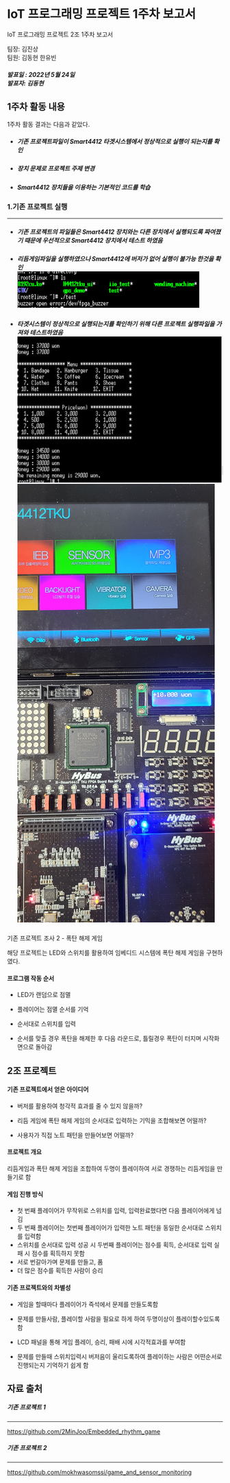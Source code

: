 # IoT 프로그래밍 프로젝트 1주차 보고서

IoT 프로그래밍 프로젝트 2조 1주차 보고서

팀장: 김진상<br>팀원: 김동현 한유빈

##### 발표일 : 2022년 5월 24일<br>발표자: 김동현

## 1주차 활동 내용

1주차 활동 결과는 다음과 같았다.

- ##### 기존 프로젝트파일이 Smart4412 타겟시스템에서 정상적으로 실행이 되는지를 확인

- ##### 장치 문제로 프로젝트 주제 변경

- ##### Smart4412 장치들을 이용하는 기본적인 코드를 학습





### 1.기존 프로젝트 실행

---

- ##### 기존 프로젝트의 파일들은 Smart4412 장치와는 다른 장치에서 실행되도록 짜여졌기 때문에 우선적으로 Smart4412 장치에서 테스트 하였음

- ##### 리듬게임파일을 실행하였으나 Smart4412에 버저가 없어 실행이 불가능 한것을 확인<br> ![1](./img/1.PNG)

- ##### 타겟시스템이 정상적으로 실행되는지를 확인하기 위해 다른 프로젝트 실행파일을 가져와 테스트하였음<br>![2](./img/2.PNG)<br>![3](./img/3.jpg)





기존 프로젝트 조사 2 - 폭탄 해제 게임

해당 프로젝트는 LED와 스위치를 활용하여 임베디드 시스템에 폭탄 해제 게임을 구현하였다. 

#### 프로그램 작동 순서

- LED가 랜덤으로 점멸

- 플레이어는 점멸 순서를 기억

- 순서대로 스위치를 입력

- 순서를 맞출 경우 폭탄을 해제한 후 다음 라운드로, 틀릴경우 폭탄이 터지며 시작화면으로 돌아감



## 2조 프로젝트 

#### 기존 프로젝트에서 얻은 아이디어

- 버저를 활용하여 청각적 효과를 줄 수 있지 않을까?

- 리듬 게임에 폭탄 해제 게임의 순서대로 입력하는 기믹을 조합해보면 어떨까?

- 사용자가 직접 노트 패턴을 만들어보면 어떨까?

  

#### 프로젝트 개요

리듬게임과 폭탄 해제 게임을 조합하여 두명이 플레이하여 서로 경쟁하는 리듬게임을 만들기로 함



#### 게임 진행 방식

- 첫 번째 플레이어가 무작위로 스위치를 입력, 입력완료했다면 다음 플레이어에게 넘김
- 두 번째 플레이어는 첫번째 플레이어가 입력한 노트 패턴을 동일한 순서대로 스위치를 입력함
- 스위치를 순서대로 입력 성공 시 두번째 플레이어는 점수를 획득, 순서대로 입력 실패 시 점수를 획득하지 못함
- 서로 번갈아가며 문제를 만들고, 품
- 더 많은 점수를 획득한 사람이 승리



#### 기존 프로젝트와의 차별성

- 게임을 할때마다 플레이어가 즉석에서 문제를 만들도록함

- 문제를 만들사람, 플레이할 사람을 필요로 하게 하여 두명이상이 플레이할수있도록 함

- LCD 패널을 통해 게임 플레이, 승리, 패배 시에 시각적효과를 부여함

- 문제를 만들때 스위치입력시 버저음이 울리도록하여 플레이하는 사람은 어떤순서로 진행되는지 기억하기 쉽게 함

  





## 자료 출처

##### 기존 프로젝트 1

---

https://github.com/2MinJoo/Embedded_rhythm_game

##### 기존 프로젝트 2

---

https://github.com/mokhwasomssi/game_and_sensor_monitoring























